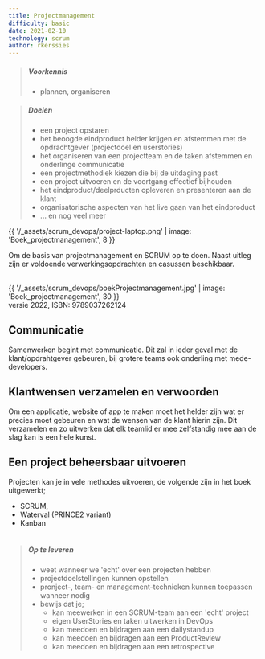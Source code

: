 ```yaml
---
title: Projectmanagement
difficulty: basic
date: 2021-02-10
technology: scrum
author: rkerssies
---
```


> ##### Voorkennis
> * plannen, organiseren

> ##### Doelen
> * een project opstaren
> * het beoogde eindproduct helder krijgen en afstemmen met de opdrachtgever (projectdoel en userstories)
> * het organiseren van een projectteam en de taken afstemmen en onderlinge communicatie
> * een projectmethodiek kiezen die bij de uitdaging past
> * een project uitvoeren en de voortgang effectief bijhouden
> * het eindproduct/deelprducten opleveren en presenteren aan de klant
> * organisatorische aspecten van het live gaan van het eindproduct
> * ... en nog veel meer

{{ '/_assets/scrum_devops/project-laptop.png' | image: 'Boek_projectmanagement', 8 }}

Om de basis van projectmanagement en SCRUM op te doen.
Naast uitleg zijn er voldoende verwerkingsopdrachten en casussen beschikbaar.
<br><br> 

{{ '/_assets/scrum_devops/boekProjectmanagement.jpg' | image: 'Boek_projectmanagement', 30 }}<br>
versie 2022, ISBN: 9789037262124


## Communicatie
Samenwerken begint met communicatie. Dit zal in ieder geval met de klant/opdrahtgever
gebeuren, bij grotere teams ook onderling met mede-developers.

## Klantwensen verzamelen en verwoorden
Om een applicatie, website of app te maken moet het helder zijn wat er precies moet gebeuren
en wat de wensen van de klant hierin zijn. Dit verzamelen en zo uitwerken dat elk teamlid er mee 
zelfstandig mee aan de slag kan is een hele kunst.

## Een project beheersbaar uitvoeren
Projecten kan je in vele methodes uitvoeren, de volgende zijn in het boek uitgewerkt;
* SCRUM,
* Waterval (PRINCE2 variant)
* Kanban
<br><br>
> ##### Op te leveren
> * weet wanneer we 'echt' over een projecten hebben
> * projectdoelstellingen kunnen opstellen
> * pronject-, team- en  management-technieken kunnen toepassen wanneer nodig 
> * bewijs dat je;
>   * kan meewerken in een SCRUM-team aan een 'echt' project
>   * eigen UserStories en taken uitwerken in DevOps
>   * kan meedoen en bijdragen aan een dailystandup
>   * kan meedoen en bijdragen aan een ProductReview
>   * kan meedoen en bijdragen aan een retrospective

